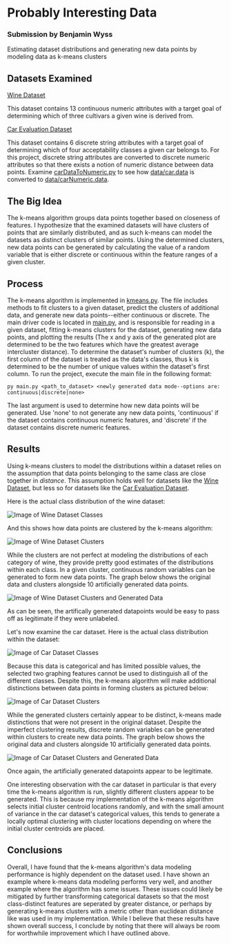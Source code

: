 # Probably Interesting Data

### Submission by Benjamin Wyss

Estimating dataset distributions and generating new data points by modeling data as k-means clusters

## Datasets Examined

[Wine Dataset](https://archive.ics.uci.edu/ml/datasets/Wine)

This dataset contains 13 continuous numeric attributes with a target goal of determining which of three cultivars a given wine is derived from.

[Car Evaluation Dataset](https://archive.ics.uci.edu/ml/datasets/Car+Evaluation)

This dataset contains 6 discrete string attributes with a target goal of determining which of four acceptability classes a given car belongs to. For this project, discrete string attributes are converted to discrete numeric attributes so that there exists a notion of numeric distance between data points. Examine [carDataToNumeric.py](https://github.com/benjaminwyss/EECS738ProbablyInterestingData/blob/main/carDataToNumeric.py) to see how [data/car.data](https://github.com/benjaminwyss/EECS738ProbablyInterestingData/blob/main/data/car.data) is converted to [data/carNumeric.data](https://github.com/benjaminwyss/EECS738ProbablyInterestingData/blob/main/data/carNumeric.data).

## The Big Idea

The k-means algorithm groups data points together based on closeness of features. I hypothesize that the examined datasets will have clusters of points that are similarly distributed, and as such k-means can model the datasets as distinct clusters of similar points. Using the determined clusters, new data points can be generated by calculating the value of a random variable that is either discrete or continuous within the feature ranges of a given cluster.

## Process

The k-means algorithm is implemented in [kmeans.py](https://github.com/benjaminwyss/EECS738ProbablyInterestingData/blob/main/kmeans.py). The file includes methods to fit clusters to a given dataset, predict the clusters of additional data, and generate new data points--either continuous or discrete. The main driver code is located in [main.py](https://github.com/benjaminwyss/EECS738ProbablyInterestingData/blob/main/main.py), and is responsible for reading in a given dataset, fitting k-means clusters for the dataset, generating new data points, and plotting the results (The x and y axis of the generated plot are determined to be the two features which have the greatest average intercluster distance). To determine the dataset's number of clusters (k), the first column of the dataset is treated as the data's classes, thus k is determined to be the number of unique values within the dataset's first column. To run the project, execute the main file in the following format:

`py main.py <path_to_dataset> <newly generated data mode--options are: continuous|discrete|none>`

The last argument is used to determine how new data points will be generated. Use 'none' to not generate any new data points, 'continuous' if the dataset contains continuous numeric features, and 'discrete' if the dataset contains discrete numeric features.

## Results

Using k-means clusters to model the distributions within a dataset relies on the assumption that data points belonging to the same class are close together in *distance*. This assumption holds well for datasets like the [Wine Dataset](https://archive.ics.uci.edu/ml/datasets/Wine), but less so for datasets like the [Car Evaluation Dataset](https://archive.ics.uci.edu/ml/datasets/Car+Evaluation).

Here is the actual class distribution of the wine dataset:

![Image of Wine Dataset Classes](images/wineActual.png)

And this shows how data points are clustered by the k-means algorithm:

![Image of Wine Dataset Clusters](images/wineClusters.png)

While the clusters are not perfect at modeling the distributions of each category of wine, they provide pretty good estimates of the distributions within each class. In a given cluster, continuous random variables can be generated to form new data points. The graph below shows the original data and clusters alongside 10 artificially generated data points.

![Image of Wine Dataset Clusters and Generated Data](images/wineGeneratedData.png)

As can be seen, the artifically generated datapoints would be easy to pass off as legitimate if they were unlabeled.

Let's now examine the car dataset. Here is the actual class distribution within the dataset:

![Image of Car Dataset Classes](images/carActual.png)

Because this data is categorical and has limited possible values, the selected two graphing features cannot be used to distinguish all of the different classes. Despite this, the k-means algorithm will make additional distinctions between data points in forming clusters as pictured below:

![Image of Car Dataset Clusters](images/carClusters.png)

While the generated clusters certainly appear to be distinct, k-means made distinctions that were not present in the original dataset. Despite the imperfect clustering results, discrete random variables can be generated within clusters to create new data points. The graph below shows the original data and clusters alongside 10 artificially generated data points.

![Image of Car Dataset Clusters and Generated Data](images/carGeneratedData.png)

Once again, the artificially generated datapoints appear to be legitimate.

One interesting observation with the car dataset in particular is that every time the k-means algorithm is run, slightly different clusters appear to be generated. This is because my implementation of the k-means algorithm selects initial cluster centroid locations randomly, and with the small amount of variance in the car dataset's categorical values, this tends to generate a locally optimal clustering with cluster locations depending on where the initial cluster centroids are placed.

## Conclusions

Overall, I have found that the k-means algorithm's data modeling performance is highly dependent on the dataset used. I have shown an example where k-means data modeling performs very well, and another example where the algorithm has some issues. These issues could likely be mitigated by further transforming categorical datasets so that the most class-distinct features are seperated by greater distance, or perhaps by generating k-means clusters with a metric other than euclidean distance like was used in my implementation. While I believe that these results have shown overall success, I conclude by noting that there will always be room for worthwhile improvement which I have outlined above.
